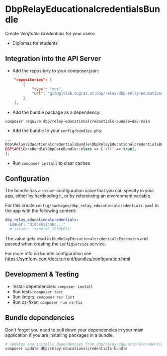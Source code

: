 # DbpRelayEducationalcredentialsBundle

Create *Verifiable Credentials* for your users:

- Diplomas for students


## Integration into the API Server

* Add the repository to your composer.json:

```json
    "repositories": [
        {
            "type": "vcs",
            "url": "git@gitlab.tugraz.at:dbp/relay/dbp-relay-educationalcredentials-bundle.git"
        }
    ],
```

* Add the bundle package as a dependency:

```
composer require dbp/relay-educationalcredentials-bundle=dev-main
```

* Add the bundle to your `config/bundles.php`:

```php
...
Dbp\Relay\EducationalcredentialsBundle\DbpRelayEducationalcredentialsBundle::class => ['all' => true],
DBP\API\CoreBundle\DbpCoreBundle::class => ['all' => true],
];
```

* Run `composer install` to clear caches

## Configuration

The bundle has a `issuer` configuration value that you can specify in your
app, either by hardcoding it, or by referencing an environment variable.

For this create `config/packages/dbp_relay_educationalcredentials.yaml` in the app with the following
content:

```yaml
dbp_relay_educationalcredentials:
  issuer: "did:ebsi:abc..."
  # issuer: '%env(VC_ISSUER)%'
```

The value gets read in `DbpRelayEducationalcredentialsExtension` and passed when creating the
`ConfigService` service.

For more info on bundle configuration see
https://symfony.com/doc/current/bundles/configuration.html

## Development & Testing

* Install dependencies: `composer install`
* Run tests: `composer test`
* Run linters: `composer run lint`
* Run cs-fixer: `composer run cs-fix`

## Bundle dependencies

Don't forget you need to pull down your dependencies in your main application if you are installing packages in a bundle.

```bash
# updates and installs dependencies from dbp/relay-educationalcredentials-bundle
composer update dbp/relay-educationalcredentials-bundle
```
